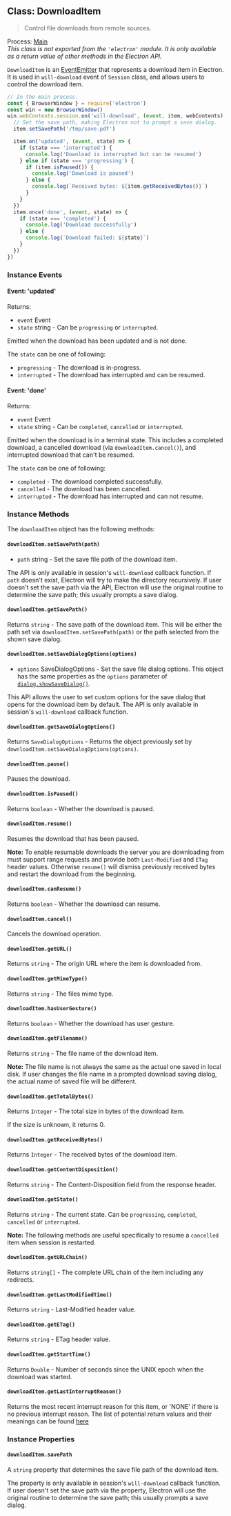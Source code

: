 ## Class: DownloadItem

> Control file downloads from remote sources.

Process: [Main](../glossary.md#main-process)<br />
_This class is not exported from the `'electron'` module. It is only available as a return value of other methods in the Electron API._

`DownloadItem` is an [EventEmitter][event-emitter] that represents a download item in Electron.
It is used in `will-download` event of `Session` class, and allows users to
control the download item.

```javascript
// In the main process.
const { BrowserWindow } = require('electron')
const win = new BrowserWindow()
win.webContents.session.on('will-download', (event, item, webContents) => {
  // Set the save path, making Electron not to prompt a save dialog.
  item.setSavePath('/tmp/save.pdf')

  item.on('updated', (event, state) => {
    if (state === 'interrupted') {
      console.log('Download is interrupted but can be resumed')
    } else if (state === 'progressing') {
      if (item.isPaused()) {
        console.log('Download is paused')
      } else {
        console.log(`Received bytes: ${item.getReceivedBytes()}`)
      }
    }
  })
  item.once('done', (event, state) => {
    if (state === 'completed') {
      console.log('Download successfully')
    } else {
      console.log(`Download failed: ${state}`)
    }
  })
})
```

### Instance Events

#### Event: 'updated'

Returns:

* `event` Event
* `state` string - Can be `progressing` or `interrupted`.

Emitted when the download has been updated and is not done.

The `state` can be one of following:

* `progressing` - The download is in-progress.
* `interrupted` - The download has interrupted and can be resumed.

#### Event: 'done'

Returns:

* `event` Event
* `state` string - Can be `completed`, `cancelled` or `interrupted`.

Emitted when the download is in a terminal state. This includes a completed
download, a cancelled download (via `downloadItem.cancel()`), and interrupted
download that can't be resumed.

The `state` can be one of following:

* `completed` - The download completed successfully.
* `cancelled` - The download has been cancelled.
* `interrupted` - The download has interrupted and can not resume.

### Instance Methods

The `downloadItem` object has the following methods:

#### `downloadItem.setSavePath(path)`

* `path` string - Set the save file path of the download item.

The API is only available in session's `will-download` callback function.
If `path` doesn't exist, Electron will try to make the directory recursively.
If user doesn't set the save path via the API, Electron will use the original
routine to determine the save path; this usually prompts a save dialog.

#### `downloadItem.getSavePath()`

Returns `string` - The save path of the download item. This will be either the path
set via `downloadItem.setSavePath(path)` or the path selected from the shown
save dialog.

#### `downloadItem.setSaveDialogOptions(options)`

* `options` SaveDialogOptions - Set the save file dialog options. This object has the same
properties as the `options` parameter of [`dialog.showSaveDialog()`](dialog.md).

This API allows the user to set custom options for the save dialog that opens
for the download item by default.
The API is only available in session's `will-download` callback function.

#### `downloadItem.getSaveDialogOptions()`

Returns `SaveDialogOptions` - Returns the object previously set by `downloadItem.setSaveDialogOptions(options)`.

#### `downloadItem.pause()`

Pauses the download.

#### `downloadItem.isPaused()`

Returns `boolean` - Whether the download is paused.

#### `downloadItem.resume()`

Resumes the download that has been paused.

**Note:** To enable resumable downloads the server you are downloading from must support range requests and provide both `Last-Modified` and `ETag` header values. Otherwise `resume()` will dismiss previously received bytes and restart the download from the beginning.

#### `downloadItem.canResume()`

Returns `boolean` - Whether the download can resume.

#### `downloadItem.cancel()`

Cancels the download operation.

#### `downloadItem.getURL()`

Returns `string` - The origin URL where the item is downloaded from.

#### `downloadItem.getMimeType()`

Returns `string` - The files mime type.

#### `downloadItem.hasUserGesture()`

Returns `boolean` - Whether the download has user gesture.

#### `downloadItem.getFilename()`

Returns `string` - The file name of the download item.

**Note:** The file name is not always the same as the actual one saved in local
disk. If user changes the file name in a prompted download saving dialog, the
actual name of saved file will be different.

#### `downloadItem.getTotalBytes()`

Returns `Integer` - The total size in bytes of the download item.

If the size is unknown, it returns 0.

#### `downloadItem.getReceivedBytes()`

Returns `Integer` - The received bytes of the download item.

#### `downloadItem.getContentDisposition()`

Returns `string` - The Content-Disposition field from the response
header.

#### `downloadItem.getState()`

Returns `string` - The current state. Can be `progressing`, `completed`, `cancelled` or `interrupted`.

**Note:** The following methods are useful specifically to resume a
`cancelled` item when session is restarted.

#### `downloadItem.getURLChain()`

Returns `string[]` - The complete URL chain of the item including any redirects.

#### `downloadItem.getLastModifiedTime()`

Returns `string` - Last-Modified header value.

#### `downloadItem.getETag()`

Returns `string` - ETag header value.

#### `downloadItem.getStartTime()`

Returns `Double` - Number of seconds since the UNIX epoch when the download was
started.

#### `downloadItem.getLastInterruptReason()`

Returns the most recent interrupt reason for this item, or 'NONE' if there is no previous interrupt reason.
The list of potential return values and their meanings can be found [here][download-interrupt-reason-values]

### Instance Properties

#### `downloadItem.savePath`

A `string` property that determines the save file path of the download item.

The property is only available in session's `will-download` callback function.
If user doesn't set the save path via the property, Electron will use the original
routine to determine the save path; this usually prompts a save dialog.

[event-emitter]: https://nodejs.org/api/events.html#events_class_eventemitter
[download-interrupt-reason-values]: https://source.chromium.org/chromium/chromium/src/+/main:components/download/public/common/download_interrupt_reason_values.h
